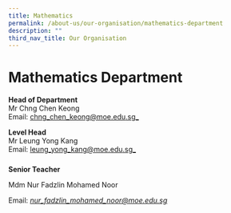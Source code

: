 ```yaml
---
title: Mathematics
permalink: /about-us/our-organisation/mathematics-department
description: ""
third_nav_title: Our Organisation
---
```

# **Mathematics Department**

**Head of Department**  
Mr Chng Chen Keong    
Email: [chng_chen_keong@moe.edu.sg_](mailto:chng_chen_keong@moe.edu.sg)

**Level Head**     
Mr Leung Yong Kang   
Email: [leung_yong_kang@moe.edu.sg_](mailto:leung_yong_kang@moe.edu.sg)

  

### 

**Senior Teacher**  

Mdm Nur Fadzlin Mohamed Noor

Email: [_nur\_fadzlin\_mohamed\_noor@moe.edu.sg_](mailto:nur_fadzlin_mohamed_noor@moe.edu.sg)